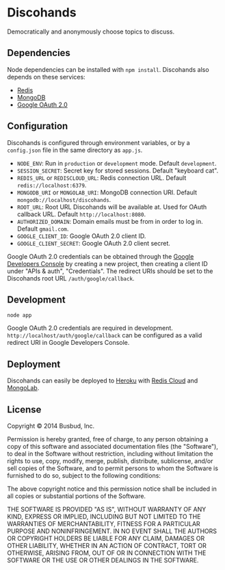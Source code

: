 # Discohands

Democratically and anonymously choose topics to discuss.

## Dependencies

Node dependencies can be installed with `npm install`. Discohands also
depends on these services:

 - [Redis](http://redis.io)
 - [MongoDB](http://www.mongodb.org)
 - [Google OAuth 2.0](http://console.developers.google.com)

## Configuration

Discohands is configured through environment variables, or by a
`config.json` file in the same directory as `app.js`.

 - `NODE_ENV`: Run in `production` or `development` mode. Default
   `development`.
 - `SESSION_SECRET`: Secret key for stored sessions. Default "keyboard
   cat".
 - `REDIS_URL` or `REDISCLOUD_URL`: Redis connection URL. Default
   `redis://localhost:6379`.
 - `MONGODB_URI` or `MONGOLAB_URI`: MongoDB connection URI. Default
   `mongodb://localhost/discohands`.
 - `ROOT_URL`: Root URL Discohands will be available at. Used for OAuth
   callback URL. Default `http://localhost:8080`.
 - `AUTHORIZED_DOMAIN`: Domain emails must be from in order to log in.
   Default `gmail.com`.
 - `GOOGLE_CLIENT_ID`: Google OAuth 2.0 client ID.
 - `GOOGLE_CLIENT_SECRET`: Google OAuth 2.0 client secret.

Google OAuth 2.0 credentials can be obtained through the [Google
Developers Console](http://console.developers.google.com) by creating a
new project, then creating a client ID under "APIs & auth",
"Credentials". The redirect URIs should be set to the Discohands root
URL `/auth/google/callback`.

## Development

```
node app
```

Google OAuth 2.0 credentials are required in development.
`http://localhost/auth/google/callback` can be configured as a valid
redirect URI in Google Developers Console.

## Deployment

Discohands can easily be deployed to [Heroku](http://heroku.com) with
[Redis Cloud](https://addons.heroku.com/rediscloud) and
[MongoLab](https://addons.heroku.com/mongolab).

## License

Copyright © 2014 Busbud, Inc.

Permission is hereby granted, free of charge, to any person obtaining a copy
of this software and associated documentation files (the "Software"), to deal
in the Software without restriction, including without limitation the rights
to use, copy, modify, merge, publish, distribute, sublicense, and/or sell
copies of the Software, and to permit persons to whom the Software is
furnished to do so, subject to the following conditions:

The above copyright notice and this permission notice shall be included in
all copies or substantial portions of the Software.

THE SOFTWARE IS PROVIDED "AS IS", WITHOUT WARRANTY OF ANY KIND, EXPRESS OR
IMPLIED, INCLUDING BUT NOT LIMITED TO THE WARRANTIES OF MERCHANTABILITY,
FITNESS FOR A PARTICULAR PURPOSE AND NONINFRINGEMENT. IN NO EVENT SHALL THE
AUTHORS OR COPYRIGHT HOLDERS BE LIABLE FOR ANY CLAIM, DAMAGES OR OTHER
LIABILITY, WHETHER IN AN ACTION OF CONTRACT, TORT OR OTHERWISE, ARISING FROM,
OUT OF OR IN CONNECTION WITH THE SOFTWARE OR THE USE OR OTHER DEALINGS IN
THE SOFTWARE.

